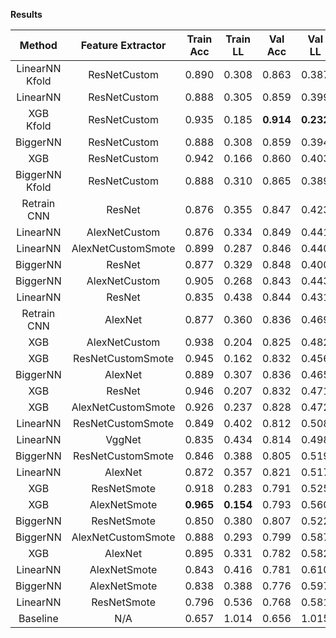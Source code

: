 **Results**

| Method         | Feature Extractor  | Train Acc | Train LL  |  Val Acc  |   Val LL  |  Test Acc | Test Loss |
| :------------: | :----------------: | :-------: | :-------: | :-------: | :-------: | :-------: | :-------: |
| LinearNN Kfold | ResNetCustom       |   0.890   |   0.308   |   0.863   |   0.387   |   0.845   | **0.399** |
| LinearNN       | ResNetCustom       |   0.888   |   0.305   |   0.859   |   0.399   |   0.851   |   0.400   |
| XGB Kfold      | ResNetCustom       |   0.935   |   0.185   | **0.914** | **0.232** | **0.853** |   0.401   |
| BiggerNN       | ResNetCustom       |   0.888   |   0.308   |   0.859   |   0.394   |   0.847   |   0.402   |
| XGB            | ResNetCustom       |   0.942   |   0.166   |   0.860   |   0.403   |   0.852   |   0.402   |
| BiggerNN Kfold | ResNetCustom       |   0.888   |   0.310   |   0.865   |   0.389   |   0.851   |   0.406   |
| Retrain CNN    | ResNet             |   0.876   |   0.355   |   0.847   |   0.423   |   0.839   |   0.432   |
| LinearNN       | AlexNetCustom      |   0.876   |   0.334   |   0.849   |   0.441   |   0.842   |   0.433   |
| LinearNN       | AlexNetCustomSmote |   0.899   |   0.287   |   0.846   |   0.440   |   0.842   |   0.435   |
| BiggerNN       | ResNet             |   0.877   |   0.329   |   0.848   |   0.400   |   0.831   |   0.437   |
| BiggerNN       | AlexNetCustom      |   0.905   |   0.268   |   0.843   |   0.443   |   0.836   |   0.441   |
| LinearNN       | ResNet             |   0.835   |   0.438   |   0.844   |   0.431   |   0.820   |   0.465   |
| Retrain CNN    | AlexNet            |   0.877   |   0.360   |   0.836   |   0.469   |   0.827   |   0.467   |
| XGB            | AlexNetCustom      |   0.938   |   0.204   |   0.825   |   0.482   |   0.829   |   0.471   |
| XGB            | ResNetCustomSmote  |   0.945   |   0.162   |   0.832   |   0.456   |   0.819   |   0.479   |
| BiggerNN       | AlexNet            |   0.889   |   0.307   |   0.836   |   0.465   |   0.823   |   0.484   |
| XGB            | ResNet             |   0.946   |   0.207   |   0.832   |   0.471   |   0.806   |   0.491   |
| XGB            | AlexNetCustomSmote |   0.926   |   0.237   |   0.828   |   0.472   |   0.814   |   0.492   |
| LinearNN       | ResNetCustomSmote  |   0.849   |   0.402   |   0.812   |   0.508   |   0.795   |   0.518   |
| LinearNN       | VggNet             |   0.835   |   0.434   |   0.814   |   0.498   |   0.795   |   0.525   |
| BiggerNN       | ResNetCustomSmote  |   0.846   |   0.388   |   0.805   |   0.519   |   0.795   |   0.529   |
| LinearNN       | AlexNet            |   0.872   |   0.357   |   0.821   |   0.517   |   0.793   |   0.552   |
| XGB            | ResNetSmote        |   0.918   |   0.283   |   0.791   |   0.525   |   0.778   |   0.557   |
| XGB            | AlexNetSmote       | **0.965** | **0.154** |   0.793   |   0.560   |   0.774   |   0.582   |
| BiggerNN       | ResNetSmote        |   0.850   |   0.380   |   0.807   |   0.522   |   0.793   |   0.582   |
| BiggerNN       | AlexNetCustomSmote |   0.888   |   0.293   |   0.799   |   0.587   |   0.800   |   0.591   |
| XGB            | AlexNet            |   0.895   |   0.331   |   0.782   |   0.582   |   0.757   |   0.605   |
| LinearNN       | AlexNetSmote       |   0.843   |   0.416   |   0.781   |   0.610   |   0.768   |   0.625   |
| BiggerNN       | AlexNetSmote       |   0.838   |   0.388   |   0.776   |   0.597   |   0.770   |   0.631   |
| LinearNN       | ResNetSmote        |   0.796   |   0.536   |   0.768   |   0.581   |   0.759   |   0.638   |
| Baseline       | N/A                |   0.657   |   1.014   |   0.656   |   1.015   |   0.660   |   1.005   |
